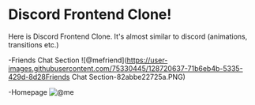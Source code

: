 <h1>Discord Frontend Clone!</h1>
Here is Discord Frontend Clone. It's almost similar to discord (animations, transitions etc.)

-Friends Chat Section
![@mefriend](https://user-images.githubusercontent.com/75330445/128720637-71b6eb4b-5335-429d-8d28Friends Chat Section-82abbe22725a.PNG)

-Homepage
![@me](https://user-images.githubusercontent.com/75330445/128720658-0c4a8b19-b942-44dd-ae18-165834b55b33.PNG)

